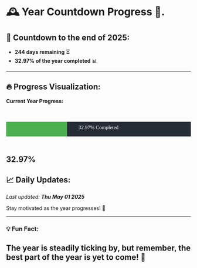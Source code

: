 
# &#x1F570; **Year Countdown Progress** &#x1F389;.

## &#x1F4C5; Countdown to the end of 2025:
- **244 days remaining** &#x23F3;
- **32.97% of the year completed** &#x1F4CA;

---

## &#x1F525; **Progress Visualization**:

**Current Year Progress:**

<br><br>
![Progress Bar](https://raw.githubusercontent.com/dayanidigv/year-countdown-progress/main/progress-bar.svg)
<br><br>

**32.97%**
---

## &#x1F4C8; **Daily Updates**:

_Last updated: **Thu May 01 2025**_

Stay motivated as the year progresses! &#x1F680;

--- 

### &#x1F4A1; **Fun Fact:**
The year is steadily ticking by, but remember, the best part of the year is yet to come! &#x1F31F;
---
